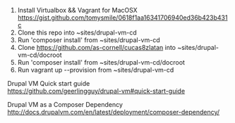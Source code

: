 1) Install Virtualbox && Vagrant for MacOSX<br />
    https://gist.github.com/tomysmile/0618f1aa16341706940ed36b423b431c<br />
2) Clone this repo into ~sites/drupal-vm-cd<br />
3) Run 'composer install' from ~sites/drupal-vm-cd<br />
4) Clone https://github.com/as-cornell/cucas8zlatan into ~sites/drupal-vm-cd/docroot<br />
5) Run 'composer install' from ~sites/drupal-vm-cd/docroot<br />
6) Run vagrant up --provision from ~sites/drupal-vm-cd<br />


Drupal VM Quick start guide<br />
https://github.com/geerlingguy/drupal-vm#quick-start-guide

Drupal VM as a Composer Dependency<br />
http://docs.drupalvm.com/en/latest/deployment/composer-dependency/
